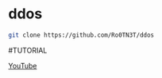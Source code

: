 # ddos
```bash
git clone https://github.com/Ro0TN3T/ddos
```


#TUTORIAL


[YouTube](https://youtube.com/c/rootnet87)
